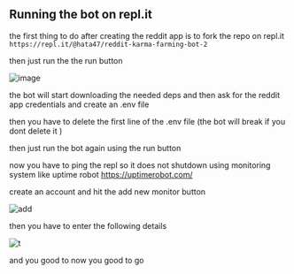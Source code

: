 ## Running the bot on repl.it

the first thing to do after creating the reddit app is to fork the repo on repl.it ` https://repl.it/@hata47/reddit-karma-farming-bot-2 `

then just run the the run button 

![image](https://user-images.githubusercontent.com/65003317/107768101-37fe3400-6d36-11eb-812a-42df195f6be0.png)

the bot will start downloading the needed deps and then ask for the reddit app credentials and create an .env file 


then you have to delete the first line of the .env file (the bot will break if you dont delete it )

then just run the bot again using the run button 

now you have to ping the repl so it does not shutdown using monitoring system like uptime robot https://uptimerobot.com/

create an account and hit the add new monitor button 

![add](https://user-images.githubusercontent.com/65003317/107768829-5b75ae80-6d37-11eb-9034-30b064dfb0da.png)

then you have to enter the following details 

![t](https://user-images.githubusercontent.com/65003317/107769236-fcfd0000-6d37-11eb-96a6-bae7bdf0ec35.png)

and you good to now you good to go 
